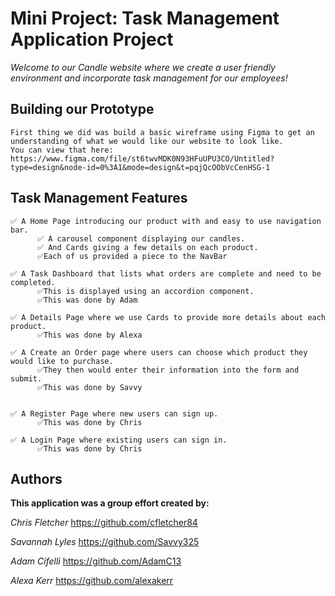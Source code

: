 # **Mini Project: Task Management Application Project**

*Welcome to our Candle website where we create a user friendly environment and incorporate task management for our employees!*

## **Building our Prototype**
```
First thing we did was build a basic wireframe using Figma to get an understanding of what we would like our website to look like.
You can view that here: https://www.figma.com/file/st6twvMDK0N93HFuUPU3CO/Untitled?type=design&node-id=0%3A1&mode=design&t=pqjQcOObVcCenHSG-1
```
## **Task Management Features**
```
✅ A Home Page introducing our product with and easy to use navigation bar.
      ✅ A carousel component displaying our candles.
      ✅ And Cards giving a few details on each product.
      ✅Each of us provided a piece to the NavBar 
    
✅ A Task Dashboard that lists what orders are complete and need to be completed.
      ✅This is displayed using an accordion component.
      ✅This was done by Adam

✅ A Details Page where we use Cards to provide more details about each product.
      ✅This was done by Alexa

✅ A Create an Order page where users can choose which product they would like to purchase.
      ✅They then would enter their information into the form and submit.
      ✅This was done by Savvy


✅ A Register Page where new users can sign up.
      ✅This was done by Chris

✅ A Login Page where existing users can sign in.
      ✅This was done by Chris
```
## Authors

**This application was a group effort created by:**     

*Chris Fletcher* https://github.com/cfletcher84

*Savannah Lyles* https://github.com/Savvy325

*Adam Cifelli* https://github.com/AdamC13

*Alexa Kerr* https://github.com/alexakerr
